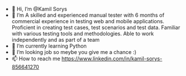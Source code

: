 - 👋 Hi, I’m @Kamil Sorys
- 👀 I’m A skilled and experienced manual tester with 6 months
of commercial experience in testing web and mobile
applications. Proficient in creating test cases, test
scenarios and test data. Familiar with various testing
tools and methodologies. Able to work independently
and as part of a team
- 🌱 I’m currently learning Python
- 💞️ I’m looking job so meybe you give me a chance :)
- 📫 How to reach me https://www.linkedin.com/in/kamil-sorys-856641270

